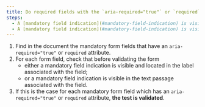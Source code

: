 ```yaml
---
title: Do required fields with the `aria-required="true"` or `required` attribute check one of these conditions?
steps:
  - A [mandatory field indication](#mandatory-field-indication) is visible and located in the label associated with the field prior to form validation.
  - A [mandatory field indication](#mandatory-field-indication) is visible and located in the [text passage](#passage-of-text-linked-by-aria-labelledby-or-aria-describedby) associated with the field prior to validation of the form.
---
```


1. Find in the document the mandatory form fields that have an `aria-required="true"` or `required` attribute.
2. For each form field, check that before validating the form
   - either a mandatory field indication is visible and located in the label associated with the field;
   - or a mandatory field indication is visible in the text passage associated with the field.
3. If this is the case for each mandatory form field which has an `aria-required="true"` or `required` attribute, **the test is validated**.
